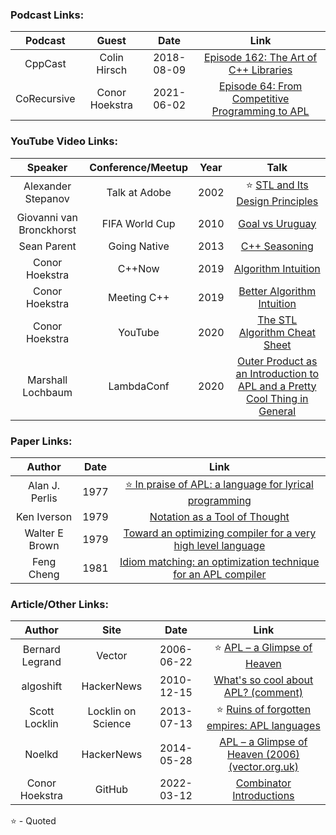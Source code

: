 ### Podcast Links:
|Podcast|Guest|Date|Link|
|:-----:|:---:|:--:|:--:|
|CppCast|Colin Hirsch|2018-08-09|[Episode 162: The Art of C++ Libraries](https://cppcast.com/colin-hirsch/)|
|CoRecursive|Conor Hoekstra|2021-06-02|[Episode 64: From Competitive Programming to APL](https://corecursive.com/065-competitive-coding-with-conor-hoekstra/)|

### YouTube Video Links:
|Speaker|Conference/Meetup|Year|Talk|
|:-------------:|:--:|:--:|:-------------:|
|Alexander Stepanov|Talk at Adobe|2002|⭐ [STL and Its Design Principles](https://www.youtube.com/watch?v=COuHLky7E2Q)|
|Giovanni van Bronckhorst|FIFA World Cup|2010|[Goal vs Uruguay](https://www.youtube.com/watch?v=8Ij7A45_sVM)|
|Sean Parent|Going Native|2013|[C++ Seasoning](https://www.youtube.com/watch?v=qH6sSOr-yk8)|
|Conor Hoekstra|C++Now|2019|[Algorithm Intuition](https://www.youtube.com/watch?v=48gV1SNm3WA)|
|Conor Hoekstra|Meeting C++|2019|[Better Algorithm Intuition](https://www.youtube.com/watch?v=TSZzvo4htTQ)|
|Conor Hoekstra|YouTube|2020|[The STL Algorithm Cheat Sheet](https://www.youtube.com/watch?v=LMmFpOhcQhA)|
|Marshall Lochbaum|LambdaConf|2020|[Outer Product as an Introduction to APL and a Pretty Cool Thing in General](https://www.youtube.com/watch?v=WlUHw4hC4OY)|

### Paper Links:
|Author|Date|Link|
|:-----:|:--:|:--:|
|Alan J. Perlis|1977|[⭐ In praise of APL: a language for lyrical programming](https://dl.acm.org/doi/pdf/10.1145/586015.586019)|
|Ken Iverson|1979|[Notation as a Tool of Thought](https://dl.acm.org/doi/pdf/10.1145/358896.358899)|
|Walter E Brown|1979|[Toward an optimizing compiler for a very high level language](https://core.ac.uk/download/pdf/38918046.pdf)|
|Feng Cheng|1981|[Idiom matching: an optimization technique for an APL compiler](https://dr.lib.iastate.edu/entities/publication/edbcd500-66cd-4f2b-9ca9-0c21df8e5c2d)|

### Article/Other Links:
|Author|Site|Date|Link|
|:-----:|:---:|:--:|:--:|
|Bernard Legrand|Vector|2006-06-22|⭐ [APL – a Glimpse of Heaven](http://archive.vector.org.uk/art10011550)
|algoshift|HackerNews|2010-12-15|[What's so cool about APL? (comment)](https://news.ycombinator.com/item?id=2009527)|
|Scott Locklin|Locklin on Science|2013-07-13|⭐ [Ruins of forgotten empires: APL languages](https://scottlocklin.wordpress.com/2013/07/28/ruins-of-forgotten-empires-apl-languages/)|
|Noelkd|HackerNews|2014-05-28|[	APL – a Glimpse of Heaven (2006) (vector.org.uk)](https://news.ycombinator.com/item?id=7813204)|
|Conor Hoekstra|GitHub|2022-03-12|[Combinator Introductions](https://github.com/codereport/meeting-notes/blob/master/2022-03-12-Deep-Dive-on-New-Combinators.md#combinator-introductions)|

⭐ - Quoted